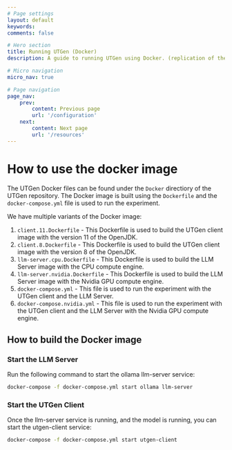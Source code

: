 ```yaml
---
# Page settings
layout: default
keywords:
comments: false

# Hero section
title: Running UTGen (Docker)
description: A guide to running UTGen using Docker. (replication of the original paper)

# Micro navigation
micro_nav: true

# Page navigation
page_nav:
    prev:
        content: Previous page
        url: '/configuration'
    next:
        content: Next page
        url: '/resources'
---
```


# How to use the docker image
The UTGen Docker files can be found under the `Docker` directiory of the UTGen repository. The Docker image is built using the `Dockerfile` and the `docker-compose.yml` file is used to run the experiment.

We have multiple variants of the Docker image:
1. `client.11.Dockerfile` - This Dockerfile is used to build the UTGen client image with the version 11 of the OpenJDK.
2. `client.8.Dockerfile` - This Dockerfile is used to build the UTGen client image with the version 8 of the OpenJDK.
3. `llm-server.cpu.Dockerfile` - This Dockerfile is used to build the LLM Server image with the CPU compute engine.
4. `llm-server.nvidia.Dockerfile` - This Dockerfile is used to build the LLM Server image with the Nvidia GPU compute engine.
5. `docker-compose.yml` - This file is used to run the experiment with the UTGen client and the LLM Server.
6. `docker-compose.nvidia.yml` - This file is used to run the experiment with the UTGen client and the LLM Server with the Nvidia GPU compute engine.

## How to build the Docker image

### Start the LLM Server

Run the following command to start the ollama llm-server service:

```bash
docker-compose -f docker-compose.yml start ollama llm-server
```

### Start the UTGen Client
   
Once the llm-server service is running, and the model is running, you can start the utgen-client service:

```bash
docker-compose -f docker-compose.yml start utgen-client
```